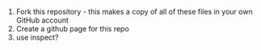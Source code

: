 1. Fork this repository - this makes a copy of all of these files in your own GitHub account
1. Create a github page for this repo
2. use inspect?
